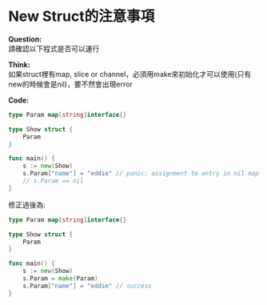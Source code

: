 # New Struct的注意事項

**Question:**  
請確認以下程式是否可以運行

**Think:**  
如果struct裡有map, slice or channel，必須用make來初始化才可以使用(只有new的時候會是nil)，要不然會出現error

**Code:**
```go
type Param map[string]interface{}

type Show struct {
	Param
}

func main() {
	s := new(Show)
	s.Param["name"] = "eddie" // panic: assignment to entry in nil map
	// s.Param == nil
}
```
修正過後為:  
```go
type Param map[string]interface{}

type Show struct {
	Param
}

func main() {
	s := new(Show)
    s.Param = make(Param)
	s.Param["name"] = "eddie" // success
}
```